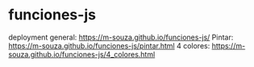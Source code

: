 # funciones-js
deployment general: https://m-souza.github.io/funciones-js/
Pintar: https://m-souza.github.io/funciones-js/pintar.html
4 colores: https://m-souza.github.io/funciones-js/4_colores.html

